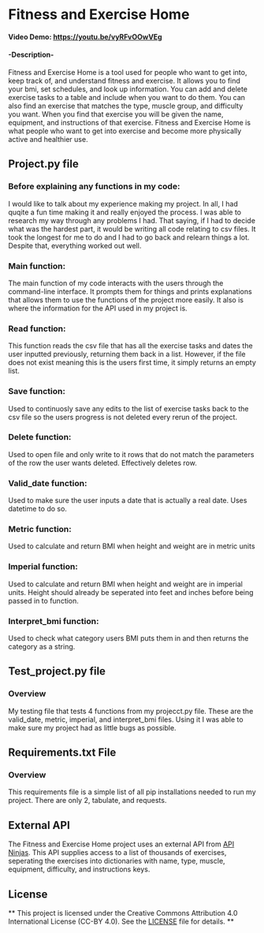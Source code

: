 # Fitness and Exercise Home

#### Video Demo: <https://youtu.be/vyRFvOOwVEg>

#### -Description-
Fitness and Exercise Home is a tool used for people who want to get into, keep track of, and understand fitness and exercise. It allows you to find your bmi, set schedules, and look up information. You can add and delete exercise tasks to a table and include when you want to do them. You can also find an exercise that matches the type, muscle group, and difficulty you want. When you find that exercise you will be given the name, equipment, and instructions of that exercise. Fitness and Exercise Home is what people who want to get into exercise and become more physically active and healthier use.

## Project.py file

### Before explaining any functions in my code:
I would like to talk about my experience making my project. In all, I had quqite a fun time making it and really enjoyed the process. I was able to research my way through any problems I had. That saying, if I had to decide what was the hardest part, it would be writing all code relating to csv files. It took the longest for me to do and I had to go back and relearn things a lot. Despite that, everything worked out well.

### Main function:
The main function of my code interacts with the users through the command-line interface. It prompts them for things and prints explanations that allows them to use the functions of the project more easily. It also is where the information for the API used in my project is.

### Read function:
This function reads the csv file that has all the exercise tasks and dates the user inputted previously, returning them back in a list. However, if the file does not exist meaning this is the users first time, it simply returns an empty list.

### Save function:
Used to continuosly save any edits to the list of exercise tasks back to the csv file so the users progress is not deleted every rerun of the project.

### Delete function:
Used to open file and only write to it rows that do not match the parameters of the row the user wants deleted. Effectively deletes row.

### Valid_date function:
Used to make sure the user inputs a date that is actually a real date. Uses datetime to do so.

### Metric function:
Used to calculate and return BMI when height and weight are in metric units

### Imperial function:
Used to calculate and return BMI when height and weight are in imperial units. Height should already be seperated into feet and inches before being passed in to function.

### Interpret_bmi function:
Used to check what category users BMI puts them in and then returns the category as a string.

## Test_project.py file

### Overview
My testing file that tests 4 functions from my projecct.py file. These are the valid_date, metric, imperial, and interpret_bmi files. Using it I was able to make sure my project had as little bugs as possible.

## Requirements.txt File
### Overview
This requirements file is a simple list of all pip installations needed to run my project. There are only 2, tabulate, and requests.

## External API
The Fitness and Exercise Home project uses an external API from [API Ninjas](https://api.api-ninjas.com/v1/exercises). This API supplies access to a list of thousands of exercises, seperating the exercises into dictionaries with name, type, muscle, equipment, difficulty, and instructions keys.

## License
** This project is licensed under the Creative Commons Attribution 4.0 International License (CC-BY 4.0). See the [LICENSE](LICENSE) file for details. **
